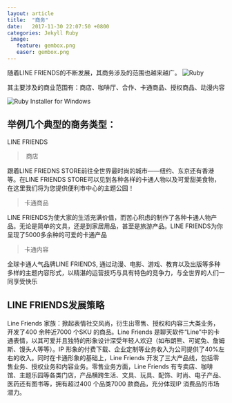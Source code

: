 ```yaml
---
layout: article
title:  "商务"
date:   2017-11-30 22:07:50 +0800
categories: Jekyll Ruby
 image:
   feature: gembox.png
   easer: gembox.png
---
```

随着LINE FRIENDS的不断发展，其商务涉及的范围也越来越广。
![Ruby](https://www.ruby-lang.org/images/header-ruby-logo.png)

其主要涉及的商业范围有：商店、咖啡厅、合作、卡通商品、授权商品、动漫内容

![Ruby Installer for Windows](.png)

## 举例几个典型的商务类型：

LINE FRIENDS
>  商店

跟着LINE FRIEDNS STORE前往全世界最时尚的城市——纽约、东京还有香港等。在LINE FRIENDS STORE可以见到各种各样的卡通人物以及可爱甜美食物，在这里我们将为您提供便利市中心的主题公园！

> 卡通商品

LINE FRIENDS为使大家的生活充满价值，而苦心积虑的制作了各种卡通人物产品。无论是简单的文具，还是到家居用品，甚至是旅游产品。LINE FRIENDS为你呈现了5000多余种的可爱的卡通产品

>  卡通内容

全球卡通人气品牌LINE FRIENDS, 通过动漫、电影、游戏、教育以及出版等多种多样的主题内容形式，以精湛的运营技巧与具有特色的竞争力，与全世界的人们一同享受快乐

## LINE FRIENDS发展策略

Line Friends 家族：掀起表情社交风尚，衍生出零售、授权和内容三大类业务，开发了400 余种近7000 个SKU 的商品。Line Friends 是聊天软件“Line”中的卡通表情，以其可爱并且独特的形象设计深受年轻人欢迎（如布朗熊、可妮兔、詹姆斯、馒头人等等）。IP 形象的付费下载、企业定制等业务收入为公司提供了40%左右的收入。同时在卡通形象的基础上，Line Friends 开发了三大产品线，包括零售业务、授权业务和内容业务。零售业务方面，Line Friends 有专卖店、咖啡馆、主题乐园等各类门店，产品横跨生活、文具、玩具、配饰、时尚、电子产品、医药还有图书等，拥有超过400 个品类7000 款商品，充分体现IP 消费品的市场潜力。

